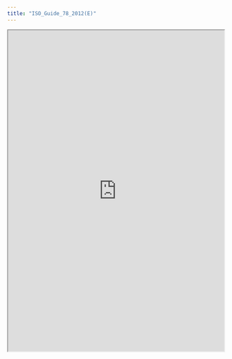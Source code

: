 ```yaml
---
title: "ISO_Guide_78_2012(E)"
---
```



<iframe height="750" width="100%" src="https://ewelton.github.io/ktest/wiki.html#ISO_Guide_78_2012(E)"></iframe>
